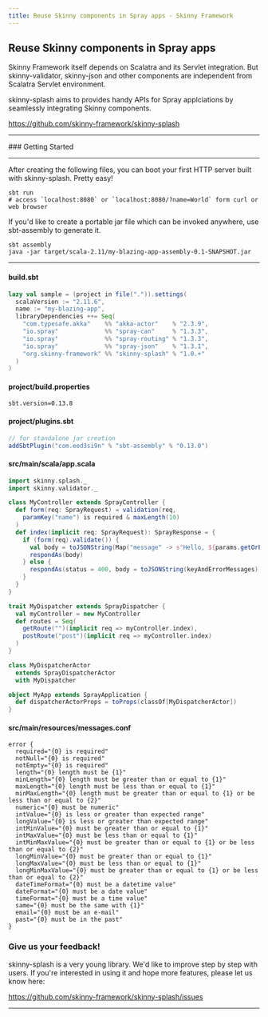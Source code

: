 ```yaml
---
title: Reuse Skinny components in Spray apps - Skinny Framework
---
```


## Reuse Skinny components in Spray apps

Skinny Framework itself depends on Scalatra and its Servlet integration. But skinny-validator, skinny-json and other components are independent from Scalatra Servlet environment.

skinny-splash aims to provides handy APIs for Spray applciations by seamlessly integrating Skinny components.

https://github.com/skinny-framework/skinny-splash

<hr/>
### Getting Started
<hr/>

After creating the following files, you can boot your first HTTP server built with skinny-splash. Pretty easy!

```
sbt run
# access `localhost:8080` or `localhost:8080/?name=World` form curl or web browser
```

If you'd like to create a portable jar file which can be invoked anywhere, use sbt-assembly to generate it.

```
sbt assembly
java -jar target/scala-2.11/my-blazing-app-assembly-0.1-SNAPSHOT.jar
```

---

#### build.sbt

```scala
lazy val sample = (project in file(".")).settings(
  scalaVersion := "2.11.6",
  name := "my-blazing-app",
  libraryDependencies ++= Seq(
    "com.typesafe.akka"    %% "akka-actor"    % "2.3.9",
    "io.spray"             %% "spray-can"     % "1.3.3",
    "io.spray"             %% "spray-routing" % "1.3.3",
    "io.spray"             %% "spray-json"    % "1.3.1",
    "org.skinny-framework" %% "skinny-splash" % "1.0.+"
  )
)
```

#### project/build.properties

```
sbt.version=0.13.8
```

#### project/plugins.sbt

```scala
// for standalone jar creation
addSbtPlugin("com.eed3si9n" % "sbt-assembly" % "0.13.0")
```

#### src/main/scala/app.scala

```scala
import skinny.splash._
import skinny.validator._

class MyController extends SprayController {
  def form(req: SprayRequest) = validation(req,
    paramKey("name") is required & maxLength(10)
  )
  def index(implicit req: SprayRequest): SprayResponse = {
    if (form(req).validate()) {
      val body = toJSONString(Map("message" -> s"Hello, ${params.getOrElse("name", "Anonymous")}"))
      respondAs(body)
    } else {
      respondAs(status = 400, body = toJSONString(keyAndErrorMessages))
    }
  }
}

trait MyDispatcher extends SprayDispatcher {
  val myController = new MyController
  def routes = Seq(
    getRoute("")(implicit req => myController.index),
    postRoute("post")(implicit req => myController.index)
  )
}

class MyDispatcherActor
  extends SprayDispatcherActor
  with MyDispatcher

object MyApp extends SprayApplication {
  def dispatcherActorProps = toProps(classOf[MyDispatcherActor])
}
```

#### src/main/resources/messages.conf

```
error {
  required="{0} is required"
  notNull="{0} is required"
  notEmpty="{0} is required"
  length="{0} length must be {1}"
  minLength="{0} length must be greater than or equal to {1}"
  maxLength="{0} length must be less than or equal to {1}"
  minMaxLength="{0} length must be greater than or equal to {1} or be less than or equal to {2}"
  numeric="{0} must be numeric"
  intValue="{0} is less or greater than expected range"
  longValue="{0} is less or greater than expected range"
  intMinValue="{0} must be greater than or equal to {1}"
  intMaxValue="{0} must be less than or equal to {1}"
  intMinMaxValue="{0} must be greater than or equal to {1} or be less than or equal to {2}"
  longMinValue="{0} must be greater than or equal to {1}"
  longMaxValue="{0} must be less than or equal to {1}"
  longMinMaxValue="{0} must be greater than or equal to {1} or be less than or equal to {2}"
  dateTimeFormat="{0} must be a datetime value"
  dateFormat="{0} must be a date value"
  timeFormat="{0} must be a time value"
  same="{0} must be the same with {1}"
  email="{0} must be an e-mail"
  past="{0} must be in the past"
}
```

### Give us your feedback!

skinny-splash is a very young library. We'd like to improve step by step with users. If you're interested in using it and hope more features, please let us know here:

https://github.com/skinny-framework/skinny-splash/issues

<hr/>

